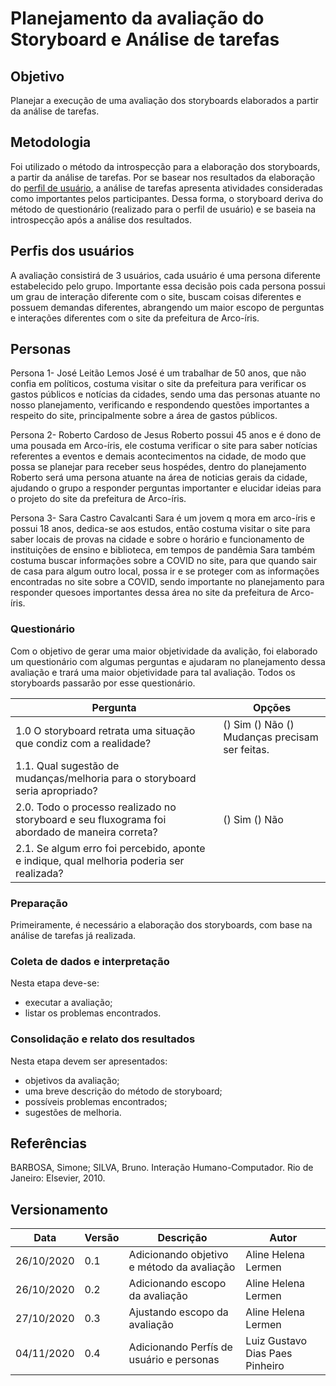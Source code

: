 # Planejamento da avaliação do Storyboard e Análise de tarefas

## Objetivo
Planejar a execução de uma avaliação dos storyboards elaborados a partir da análise de tarefas.

## Metodologia
Foi utilizado o método da introspecção para a elaboração dos storyboards, a partir da análise de tarefas. Por se basear nos resultados da elaboração do [perfil de usuário](perfil_de_usuario.md), a análise de tarefas apresenta atividades consideradas como importantes pelos participantes. Dessa forma, o storyboard deriva do método de questionário (realizado para o perfil de usuário) e se baseia na introspecção após a análise dos resultados.

## Perfis dos usuários

A avaliação consistirá de 3 usuários, cada usuário é uma persona diferente estabelecido pelo grupo. Importante essa decisão pois cada persona possui um grau de interação diferente com o site, buscam coisas diferentes e possuem demandas diferentes, abrangendo um maior escopo de perguntas e interações diferentes com o site da prefeitura de Arco-íris.

## Personas

Persona 1- José Leitão Lemos 
José é um trabalhar de 50 anos, que não confia em políticos, costuma visitar o site da prefeitura para verificar os gastos públicos e notícias da cidades, sendo uma das personas atuante no nosso planejamento, verificando e respondendo questões importantes a respeito do site, principalmente sobre a área de gastos públicos.

Persona 2- Roberto Cardoso de Jesus
Roberto possui 45 anos e é dono de uma pousada em Arco-íris, ele costuma verificar o site para saber notícias referentes a eventos e demais acontecimentos na cidade, de modo que possa se planejar para receber seus hospédes, dentro do planejamento Roberto será uma persona atuante na área de noticias gerais da cidade, ajudando o grupo a responder perguntas importanter e elucidar ideias para o projeto do site da prefeitura de Arco-íris.

Persona 3- Sara Castro Cavalcanti
Sara é um jovem q mora em arco-íris e possui 18 anos, dedica-se aos estudos, então costuma visitar o site para saber locais de provas na cidade e sobre o horário e funcionamento de instituições de ensino e biblioteca, em tempos de pandêmia Sara também costuma buscar informações sobre a COVID no site, para que quando sair de casa para algum outro local, possa ir e se proteger com as informações encontradas no site sobre a COVID, sendo importante no planejamento para responder quesoes importantes dessa área no site da prefeitura de Arco-íris.

### Questionário

Com o objetivo de gerar uma maior objetividade da avalição, foi elaborado um questionário com algumas perguntas e ajudaram no planejamento dessa avaliação e trará uma maior objetividade para tal avaliação. Todos os storyboards passarão por esse questionário.

Pergunta | Opções |
------------ | ---------------------- |
1.0 O storyboard retrata uma situação que condiz com a realidade?|() Sim () Não () Mudanças precisam ser feitas.
1.1. Qual sugestão de mudanças/melhoria para o storyboard seria apropriado? |
2.0. Todo o processo realizado no storyboard e seu fluxograma foi abordado de maneira correta? | () Sim () Não
2.1. Se algum erro foi percebido, aponte e indique, qual melhoria poderia ser realizada? |

### Preparação
Primeiramente, é necessário a elaboração dos storyboards, com base na análise de tarefas já realizada.

### Coleta de dados e interpretação
Nesta etapa deve-se:
* executar a avaliação;
* listar os problemas encontrados.

### Consolidação e relato dos resultados
Nesta etapa devem ser apresentados:  
* objetivos da avaliação;
* uma breve descrição do método de storyboard;
* possíveis problemas encontrados;
* sugestões de melhoria.


## Referências 
BARBOSA, Simone; SILVA, Bruno. Interação Humano-Computador. Rio de Janeiro: Elsevier, 2010.


## Versionamento
| Data | Versão | Descrição | Autor |
|------|------|------|------|
|26/10/2020|0.1|Adicionando objetivo e método da avaliação|Aline Helena Lermen|
|26/10/2020|0.2|Adicionando escopo da avaliação|Aline Helena Lermen|
|27/10/2020|0.3|Ajustando escopo da avaliação|Aline Helena Lermen|
|04/11/2020|0.4|Adicionando Perfís de usuário e personas|Luiz Gustavo Dias Paes Pinheiro|
